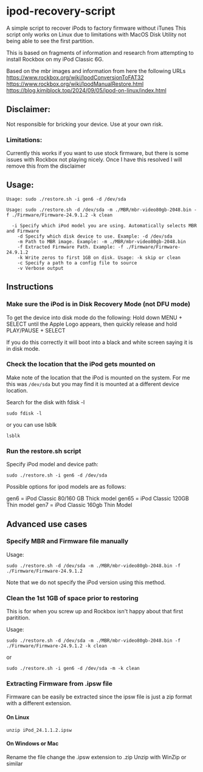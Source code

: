 # ipod-recovery-script

A simple script to recover iPods to factory firmware without iTunes
This script only works on Linux due to limitations with MacOS Disk Utility not being able to see the first partition.

This is based on fragments of information and research from attempting to install Rockbox on my iPod Classic 6G.

Based on the mbr images and information from here the following URLs
https://www.rockbox.org/wiki/IpodConversionToFAT32
https://www.rockbox.org/wiki/IpodManualRestore.html
https://blog.kimiblock.top/2024/09/05/ipod-on-linux/index.html


## Disclaimer:
Not responsible for bricking your device. Use at your own risk.

### Limitations:
Currently this works if you want to use stock firmware, but there is some issues with Rockbox not playing nicely.
Once I have this resolved I will remove this  from the disclaimer

## Usage:
```
Usage: sudo ./restore.sh -i gen6 -d /dev/sda

Usage: sudo ./restore.sh -d /dev/sda -m ./MBR/mbr-video80gb-2048.bin -f ./Firmware/Firmware-24.9.1.2 -k clean

  -i Specify which iPod model you are using. Automatically selects MBR and Firmware 
	-d Specify which disk device to use. Example: -d /dev/sda
	-m Path to MBR image. Example: -m ./MBR/mbr-video80gb-2048.bin
	-f Extracted Firmware Path. Example: -f ./Firmware/Firmware-24.9.1.2
	-k Write zeros to first 1GB on disk. Usage: -k skip or clean
	-c Specify a path to a config file to source
	-v Verbose output
```

## Instructions

### Make sure the iPod is in Disk Recovery Mode (not DFU mode)

To get the device into disk mode do the following:
Hold down MENU + SELECT until the Apple Logo appears, then quickly release and hold PLAY/PAUSE + SELECT

If you do this correctly it will boot into a black and white screen saying it is in disk mode.

### Check the location that the iPod gets mounted on

Make note of the location that the iPod is mounted on the system.
For me this was `/dev/sda` but you may find it is mounted at a different device location. 

Search for the disk with fdisk -l
```
sudo fdisk -l
```

or you can use lsblk
```
lsblk
```

### Run the restore.sh script

Specify iPod model and device path:
```
sudo ./restore.sh -i gen6 -d /dev/sda
```

Possible options for ipod models are as follows:

gen6 = iPod Classic 80/160 GB Thick model
gen65 = iPod Classic 120GB Thin model
gen7 = iPod Classic 160gb Thin Model

## Advanced use cases

### Specify MBR and Firmware file manually

Usage:
```
sudo ./restore.sh -d /dev/sda -m ./MBR/mbr-video80gb-2048.bin -f ./Firmware/Firmware-24.9.1.2
```
Note that we do not specify the iPod version using this method.

### Clean the 1st 1GB of space prior to restoring
This is for when you screw up and Rockbox isn't happy about that first paritition.

Usage:
```
sudo ./restore.sh -d /dev/sda -m ./MBR/mbr-video80gb-2048.bin -f ./Firmware/Firmware-24.9.1.2 -k clean
```
or 
```
sudo ./restore.sh -i gen6 -d /dev/sda -m -k clean
```

### Extracting Firmware from .ipsw file
Firmware can be easily be extracted since the ipsw file is just a zip format with a different extension.

#### On Linux
```
unzip iPod_24.1.1.2.ipsw
```

#### On Windows or Mac
Rename the file change the .ipsw extension to .zip
Unzip with WinZip or similar
